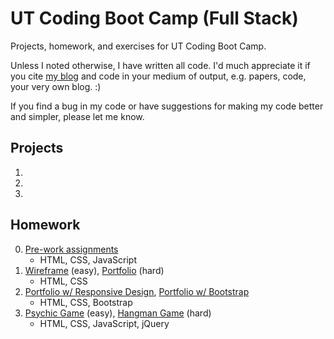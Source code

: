 # UT Coding Boot Camp (Full Stack)
Projects, homework, and exercises for UT Coding Boot Camp.

Unless I noted otherwise, I have written all code. I'd much appreciate it if you cite [my blog](https://crunchingnumbers.live) and code in your medium of output, e.g. papers, code, your very own blog. :)

If you find a bug in my code or have suggestions for making my code better and simpler, please let me know.

## Projects
1. 
2. 
3. 

## Homework
0. [Pre-work assignments](https://ijlee2.github.io/UT-Coding-Boot-Camp/Homework/hw0/Module-8/fanpage.html)
    - HTML, CSS, JavaScript
1. [Wireframe](https://ijlee2.github.io/UT-Coding-Boot-Camp/Homework/hw1/HW-Wireframe/) (easy), [Portfolio](https://ijlee2.github.io/UT-Coding-Boot-Camp/Homework/hw1/Basic-Portfolio) (hard)
    - HTML, CSS
2. [Portfolio w/ Responsive Design](https://ijlee2.github.io/UT-Coding-Boot-Camp/Homework/hw2/Responsive-Portfolio/), [Portfolio w/ Bootstrap](https://ijlee2.github.io/UT-Coding-Boot-Camp/Homework/hw2/Bootstrap-Portfolio/)
    - HTML, CSS, Bootstrap
3. [Psychic Game](https://ijlee2.github.io/UT-Coding-Boot-Camp/Homework/hw3/Psychic-Game/) (easy), [Hangman Game](https://ijlee2.github.io/UT-Coding-Boot-Camp/Homework/hw3/Hangman-Game/) (hard)
    - HTML, CSS, JavaScript, jQuery
